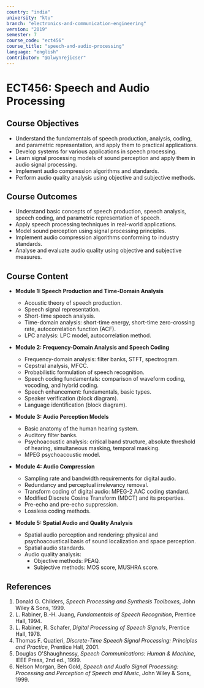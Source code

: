 ```yaml
---
country: "india"
university: "ktu"
branch: "electronics-and-communication-engineering"
version: "2019"
semester: 7
course_code: "ect456"
course_title: "speech-and-audio-processing"
language: "english"
contributor: "@alwynrejicser"
---
```


# ECT456: Speech and Audio Processing

## Course Objectives

- Understand the fundamentals of speech production, analysis, coding, and parametric representation, and apply them to practical applications.
- Develop systems for various applications in speech processing.
- Learn signal processing models of sound perception and apply them in audio signal processing.
- Implement audio compression algorithms and standards.
- Perform audio quality analysis using objective and subjective methods.

## Course Outcomes

- Understand basic concepts of speech production, speech analysis, speech coding, and parametric representation of speech.
- Apply speech processing techniques in real-world applications.
- Model sound perception using signal processing principles.
- Implement audio compression algorithms conforming to industry standards.
- Analyse and evaluate audio quality using objective and subjective measures.

## Course Content

- **Module 1: Speech Production and Time-Domain Analysis**
  - Acoustic theory of speech production.
  - Speech signal representation.
  - Short-time speech analysis.
  - Time-domain analysis: short-time energy, short-time zero-crossing rate, autocorrelation function (ACF).
  - LPC analysis: LPC model, autocorrelation method.

- **Module 2: Frequency-Domain Analysis and Speech Coding**
  - Frequency-domain analysis: filter banks, STFT, spectrogram.
  - Cepstral analysis, MFCC.
  - Probabilistic formulation of speech recognition.
  - Speech coding fundamentals: comparison of waveform coding, vocoding, and hybrid coding.
  - Speech enhancement: fundamentals, basic types.
  - Speaker verification (block diagram).
  - Language identification (block diagram).

- **Module 3: Audio Perception Models**
  - Basic anatomy of the human hearing system.
  - Auditory filter banks.
  - Psychoacoustic analysis: critical band structure, absolute threshold of hearing, simultaneous masking, temporal masking.
  - MPEG psychoacoustic model.

- **Module 4: Audio Compression**
  - Sampling rate and bandwidth requirements for digital audio.
  - Redundancy and perceptual irrelevancy removal.
  - Transform coding of digital audio: MPEG-2 AAC coding standard.
  - Modified Discrete Cosine Transform (MDCT) and its properties.
  - Pre-echo and pre-echo suppression.
  - Lossless coding methods.

- **Module 5: Spatial Audio and Quality Analysis**
  - Spatial audio perception and rendering: physical and psychoacoustical basis of sound localization and space perception.
  - Spatial audio standards.
  - Audio quality analysis:
    - Objective methods: PEAQ.
    - Subjective methods: MOS score, MUSHRA score.

## References

1. Donald G. Childers, *Speech Processing and Synthesis Toolboxes*, John Wiley & Sons, 1999.  
2. L. Rabiner, B.-H. Juang, *Fundamentals of Speech Recognition*, Prentice Hall, 1994.  
3. L. Rabiner, R. Schafer, *Digital Processing of Speech Signals*, Prentice Hall, 1978.  
4. Thomas F. Quatieri, *Discrete-Time Speech Signal Processing: Principles and Practice*, Prentice Hall, 2001.  
5. Douglas O'Shaughnessy, *Speech Communications: Human & Machine*, IEEE Press, 2nd ed., 1999.  
6. Nelson Morgan, Ben Gold, *Speech and Audio Signal Processing: Processing and Perception of Speech and Music*, John Wiley & Sons, 1999.  
